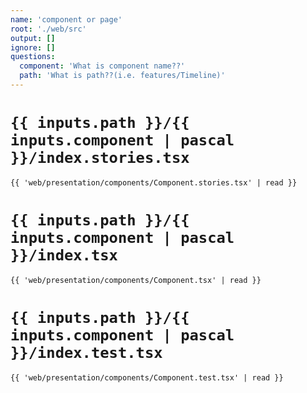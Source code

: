 ```yaml
---
name: 'component or page'
root: './web/src'
output: []
ignore: []
questions:
  component: 'What is component name??'
  path: 'What is path??(i.e. features/Timeline)'
---
```


# `{{ inputs.path }}/{{ inputs.component | pascal }}/index.stories.tsx`
```tsx
{{ 'web/presentation/components/Component.stories.tsx' | read }}
```

# `{{ inputs.path }}/{{ inputs.component | pascal }}/index.tsx`
```tsx
{{ 'web/presentation/components/Component.tsx' | read }}
```

# `{{ inputs.path }}/{{ inputs.component | pascal }}/index.test.tsx`
```tsx
{{ 'web/presentation/components/Component.test.tsx' | read }}
```
